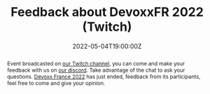 ---
title: Feedback about DevoxxFR 2022 (Twitch)

event: Software Craftsmanship Lyon (Meetup)
event_url: https://www.meetup.com/Software-Craftsmanship-Lyon/events/285516446/

location: Twitch (Online)

summary: 🎤 Immediate feedback from its participants | Meetup of 04/05/2022
abstract: "Event broadcasted on [our Twitch channel](https://www.twitch.tv/swcraftlyon), you can come and make your feedback with us on [our discord](https://discord.gg/T6wJUWW). Take advantage of the chat to ask your questions.

[Devoxx France 2022](https://www.devoxx.fr/) has just ended, feedback from its participants, feel free to come and give your opinion."

date: "2022-05-04T19:00:00Z"
date_end: "2022-05-04T21:00:00Z"
all_day: false

publishDate: "2022-05-04T12:00:00Z"

authors: [David Aparicio]
tags: [Meetup, DevoxxFR, Twitch]

featured: false

image:
  caption: 'Image credit: [**Twitch**](https://www.meetup.com/Software-Craftsmanship-Lyon/events/285516446/)'
  focal_point: Right

links: 
#- icon: youtube
#  icon_pack: fab
#  name: Youtube
#  url: https://youtu.be/DkY1BA6M93g
- icon: twitch
  icon_pack: fab
  name: Twitch
  url: https://www.twitch.tv/videos/1474926387
- icon: twitter
  icon_pack: fab
  name: Twitter
  url: https://twitter.com/swcraftlyon #https://twitter.com/Chlorhydrique/status/1506921891264708609
url_pdf: ""
url_slides: ""
url_video: "https://youtu.be/DBK9HYWJS-I"

slides: ""
projects: []
---